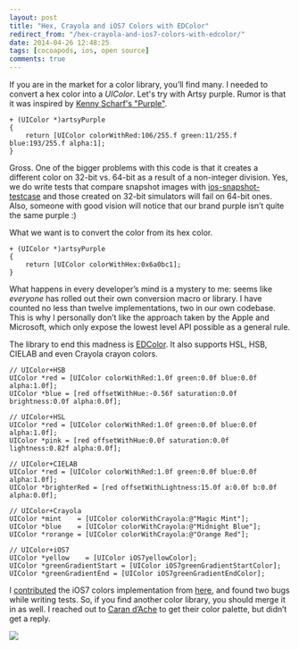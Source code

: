 ```yaml
---
layout: post
title: "Hex, Crayola and iOS7 Colors with EDColor"
redirect_from: "/hex-crayola-and-ios7-colors-with-edcolor/"
date: 2014-04-26 12:48:25
tags: [cocoapods, ios, open source]
comments: true
---
```

If you are in the market for a color library, you’ll find many. I needed to convert a hex color into a _UIColor_. Let's try with Artsy purple. Rumor is that it was inspired by [Kenny Scharf's "Purple"](https://artsy.net/artwork/kenny-scharf-purple).

```objc
+ (UIColor *)artsyPurple
{
    return [UIColor colorWithRed:106/255.f green:11/255.f blue:193/255.f alpha:1];
}
```

Gross. One of the bigger problems with this code is that it creates a different color on 32-bit vs. 64-bit as a result of a non-integer division. Yes, we do write tests that compare snapshot images with [ios-snapshot-testcase](https://github.com/facebook/ios-snapshot-test-case) and those created on 32-bit simulators will fail on 64-bit ones. Also, someone with good vision will notice that our brand purple isn’t quite the same purple :)

What we want is to convert the color from its hex color.

```objc
+ (UIColor *)artsyPurple
{
    return [UIColor colorWithHex:0x6a0bc1];
}
```

What happens in every developer’s mind is a mystery to me: seems like _everyone_ has rolled out their own conversion macro or library. I have counted no less than twelve implementations, two in our own codebase. This is why I personally don’t like the approach taken by the Apple and Microsoft, which only expose the lowest level API possible as a general rule.

The library to end this madness is [EDColor](https://github.com/thisandagain/color). It also supports HSL, HSB, CIELAB and even Crayola crayon colors.

```objc
// UIColor+HSB
UIColor *red = [UIColor colorWithRed:1.0f green:0.0f blue:0.0f alpha:1.0f];
UIColor *blue = [red offsetWithHue:-0.56f saturation:0.0f brightness:0.0f alpha:0.0f];

// UIColor+HSL
UIColor *red = [UIColor colorWithRed:1.0f green:0.0f blue:0.0f alpha:1.0f];
UIColor *pink = [red offsetWithHue:0.0f saturation:0.0f lightness:0.82f alpha:0.0f];

// UIColor+CIELAB
UIColor *red = [UIColor colorWithRed:1.0f green:0.0f blue:0.0f alpha:1.0f];
UIColor *brighterRed = [red offsetWithLightness:15.0f a:0.0f b:0.0f alpha:0.0f];

// UIColor+Crayola
UIColor *mint    = [UIColor colorWithCrayola:@"Magic Mint"];
UIColor *blue    = [UIColor colorWithCrayola:@"Midnight Blue"];
UIColor *rorange = [UIColor colorWithCrayola:@"Orange Red"];

// UIColor+iOS7
UIColor *yellow    = [UIColor iOS7yellowColor];
UIColor *greenGradientStart = [UIColor iOS7greenGradientStartColor];
UIColor *greenGradientEnd = [UIColor iOS7greenGradientEndColor];
```

I [contributed](https://github.com/thisandagain/color/pull/17) the iOS7 colors implementation from [here](https://github.com/mobilemagicdevelopers/UIColor-iOS7Colors), and found two bugs while writing tests. So, if you find another color library, you should merge it in as well. I reached out to [Caran d’Ache](http://www.carandache.com/) to get their color palette, but didn’t get a reply.

![](https://cloud.githubusercontent.com/assets/542335/2783933/2adda48c-cb34-11e3-831b-f134774f35d3.gif)
